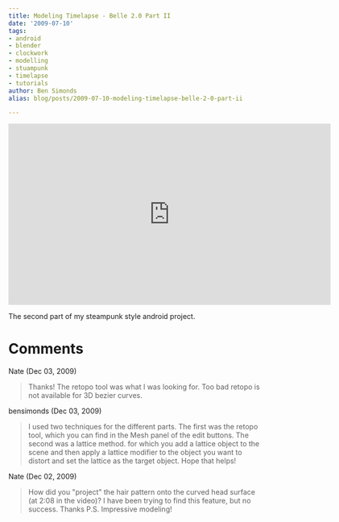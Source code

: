 ```yaml
---
title: Modeling Timelapse - Belle 2.0 Part II
date: '2009-07-10'
tags:
- android
- blender
- clockwork
- modelling
- stuampunk
- timelapse
- tutorials
author: Ben Simonds
alias: blog/posts/2009-07-10-modeling-timelapse-belle-2-0-part-ii

---
```


<iframe title="vimeo-player" src="https://player.vimeo.com/video/5536880" width="640" height="360" frameborder="0" allowfullscreen></iframe>

The second part of my steampunk style android project.


# Comments


Nate (Dec 03, 2009)
> Thanks!  The retopo tool was what I was looking for.  Too bad retopo is not available for 3D bezier curves.

bensimonds (Dec 03, 2009)
> I used two techniques for the different parts. The first was the retopo tool, which you can find in the Mesh panel of the edit buttons. The second was a lattice method. for which you add a lattice object to the scene and then apply a lattice modifier to the object you want to distort and set the lattice as the target object. Hope that helps!

Nate (Dec 02, 2009)
> How did you "project" the hair pattern onto the curved head surface (at 2:08 in the video)?  I have been trying to find this feature, but no success.  Thanks
> P.S.  Impressive modeling!
